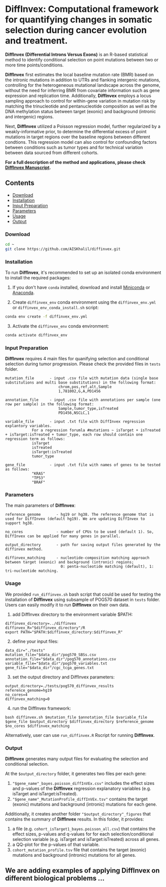 # DiffInvex: Computational framework for quantifying changes in somatic selection during cancer evolution and treatment. 

**DiffInvex (Differential Introns Versus Exons)** is an R-based statistical method to identify conditional selection on point mutations between two or more time points/conditions. 

**DiffInvex** first estimates the local baseline mutation rate (BMR) based on the intronic mutations in addition to UTRs and flanking intergenic mutations, controlling for the heterogeneous mutational landscape across the genome, without the need for inferring BMR from covariate information such as gene expression and replication time. Additionally, **DiffInvex** employs a locus sampling approach  to control for within-gene variation in mutation risk by matching the trinucleotide and pentanucleotide composition as well as the DNA methylation status between target (exonic) and background (intronic and intergenic) regions. 

Next, **DiffInvex** utilized a Poisson regression model, further regularized by a weakly-informative prior, to determine the differential excess of point mutations in target regions over the baseline regions between different condtions. This regression model can also control for confounding factors between conditions such as tumor types and for technical variation between data sourced from different cohorts.

**For a full description of the method and applications, please check [DiffInvex Manuscript](https://www.biorxiv.org/content/10.1101/2024.06.17.599362v1).**
  
## Contents
- [Download](#Download)
- [Installation](#installation)
- [Input Preparation](#input_preparation)
- [Parameters](#parameters)
- [Usage](#usage)
- [Output](#output)  
     
### <a name="Download"></a>Download
```bash
cd ~
git clone https://github.com/AISKhalil/diffinvex.git
```
   
     
### <a name="installation"></a>Installation
To run **DiffInvex**, it's recommended to set up an isolated conda environment to install the required packages:

1. If you don't have `conda` installed, download and install [Miniconda](https://docs.conda.io/en/latest/miniconda.html) or [Anaconda](https://www.anaconda.com/products/distribution).

2. Create `diffinvex_env` conda environment using the `diffinvex_env.yml` or `diffinvex_env_conda_install.sh` script:

```bash
conda env create -f diffinvex_env.yml
```

3. Activate the `diffinvex_env` conda environment:

```bash
conda activate diffinvex_env
```  

  
### <a name="input_preparation"></a>Input Preparation
**DiffInvex** requires 4 main files for quanifying selection and conditional selection during tumor progression.
Please check the provided files in `tests` folder.

    mutation_file       - input .csv file with mutation data (single base substitutions and multi base substitutions) in the following format: 
                        	chrom,pos,ref,alt,Sample
                        	1,781002,G,A,PD1456
   
    annotation_file     - input .csv file with annotations per sample (one row per sample) in the following format:
                        	Sample,tumor_type,isTreated 
                        	PD1456,NSCLC,1
 
    variable_file       - input .txt file with DiffInvex regression explantory variables.
    			For a regression forumla #mutations ~ isTarget + isTreated + isTarget:isTreated + tumor_type, each row should contain one regression term as follows:
				isTarget
				isTreated
				isTarget:isTreated
				tumor_type    

    gene_file           - input .txt file with names of genes to be tested as follows:
				"KRAS"
				"TP53"
				"BRAF"  

  
### <a name="parameters"></a>Parameters
The main parameters of **DiffInvex**:

    reference_genome       - hg19 or hg38. The reference genome that is used for DiffInvex (default hg19). We are updating DiffInvex to support hg38.
   
    no_cores               - number of CPUs to be used (default 1). So, DiffInvex can be applied for many genes in parallel.
 
    output_directory       - path for saving output files generated by the diffinvex method. 
 
    diffinvex_matching     - nucleotide-composition matching approach between target (exonic) and background (intronic) regions; 
                             0: penta-nucleotide matching (default), 1: tri-nucleotide matching. 
   
     
### <a name="usage"></a>Usage 
We provided `run_diffinvex.sh` bash script that could be used for testing the installation of **DiffInvex** using subsample of POG570 dataset in `tests` folder.
Users can easily modify it to run **DiffInvex** on their own data.

1) add DiffInvex directory to the environment variable $PATH:
```
diffinvex_directory=../diffinvex
diffinvex_R="$diffinvex_directory"/R
export PATH="$PATH:$diffinvex_directory:$diffinvex_R"
```
2) define your input files:
```
data_dir="./tests"
mutation_file="$data_dir"/pog570_SBSs.csv
annotation_file="$data_dir"/pog570_annotations.csv
variable_file="$data_dir"/pog570_variables.txt
gene_file="$data_dir"/cgc_tcga_genes.txt
```
3) set the output directory and DiffInvex parameters:
```
output_directory=./tests/pog570_diffinvex_results
reference_genome=hg19
no_cores=4
diffinvex_matching=0
```
4) run the DiffInvex framework:
```
bash diffinvex.sh $mutation_file $annotation_file $variable_file $gene_file $output_directory $diffinvex_directory $reference_genome $no_cores $diffinvex_matching
```

Alternatively, user can use `run_diffinvex.R` Rscript for running **DiffInvex**.

### <a name="output"></a>Output 
**DiffInvex** generates many output files for evaluating the selection and conditional selection. 

At the `$output_directory` folder, it generates two files per each gene: 
1) `"$gene_name"_bayes.poisson_diffInVEx.csv"` includes the effect sizes and p-values of the **DiffInvex** regression explanatory variables (e.g. isTarget and isTarget:isTreated). 
2) `"$gene_name"_MutationProfile_diffInVEx.tsv"` contains the target (exonic) mutations and background (intronic) mutations for each gene.

Additionally, it creates another folder `"$output_directory"_figures` that contains the summary of **DiffInvex** results. In this folder, it provides:
1) a file (e.g. `cohort_isTarget1_bayes.poisson_all.csv`) that contains the effect sizes, p-values and q-values for for each selection/conditional selection variable (e.g. isTarget and isTarget:isTreated) across all genes.
2) a QQ-plot for the p-values of that variable.
3) `cohort_mutation_profile.tsv` file that contains the target (exonic) mutations and background (intronic) mutations for all genes.

## We are adding examples of applying DiffInvex on different biological problems ...

